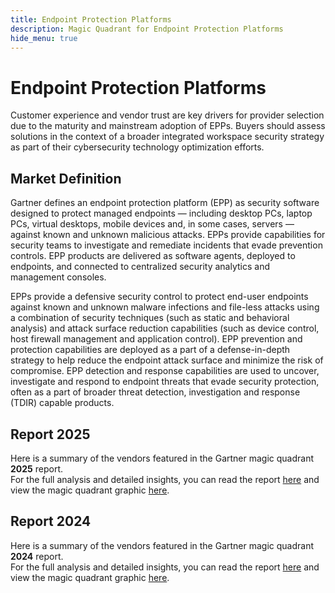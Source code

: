 ```yaml
---
title: Endpoint Protection Platforms
description: Magic Quadrant for Endpoint Protection Platforms
hide_menu: true
---
```


# Endpoint Protection Platforms

Customer experience and vendor trust are key drivers for provider selection due to the maturity and mainstream adoption of EPPs. Buyers should assess solutions in the context of a broader integrated workspace security strategy as part of their cybersecurity technology optimization efforts.

## Market Definition

Gartner defines an endpoint protection platform (EPP) as security software designed to protect managed endpoints — including desktop PCs, laptop PCs, virtual desktops, mobile devices and, in some cases, servers — against known and unknown malicious attacks. EPPs provide capabilities for security teams to investigate and remediate incidents that evade prevention controls. EPP products are delivered as software agents, deployed to endpoints, and connected to centralized security analytics and management consoles.

EPPs provide a defensive security control to protect end-user endpoints against known and unknown malware infections and file-less attacks using a combination of security techniques (such as static and behavioral analysis) and attack surface reduction capabilities (such as device control, host firewall management and application control). EPP prevention and protection capabilities are deployed as a part of a defense-in-depth strategy to help reduce the endpoint attack surface and minimize the risk of compromise. EPP detection and response capabilities are used to uncover, investigate and respond to endpoint threats that evade security protection, often as a part of broader threat detection, investigation and response (TDIR) capable products.

## Report 2025

Here is a summary of the vendors featured in the Gartner magic quadrant **2025** report. <br/>For the full analysis and detailed insights, you can read the report
<a href="/docs/2025/endpoint-protection-platforms.pdf" target="_blank" rel="noopener noreferrer">here</a>
and view the magic quadrant graphic
<a href="/docs/2025/endpoint-protection-platforms.png" target="_blank" rel="noopener noreferrer">here</a>.

## Report 2024

Here is a summary of the vendors featured in the Gartner magic quadrant **2024** report. <br/>For the full analysis and detailed insights, you can read the report
<a href="/docs/2024/endpoint-protection-platforms.pdf" target="_blank" rel="noopener noreferrer">here</a>
and view the magic quadrant graphic
<a href="/docs/2024/endpoint-protection-platforms.png" target="_blank" rel="noopener noreferrer">here</a>.
